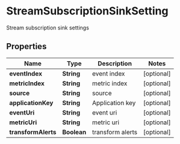 

# StreamSubscriptionSinkSetting

Stream subscription sink settings

## Properties

| Name | Type | Description | Notes |
|------------ | ------------- | ------------- | -------------|
|**eventIndex** | **String** | event index |  [optional] |
|**metricIndex** | **String** | metric index |  [optional] |
|**source** | **String** | source |  [optional] |
|**applicationKey** | **String** | Application key |  [optional] |
|**eventUri** | **String** | event uri |  [optional] |
|**metricUri** | **String** | metric uri |  [optional] |
|**transformAlerts** | **Boolean** | transform alerts |  [optional] |



